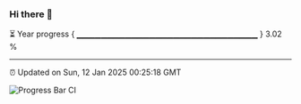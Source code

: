 ### Hi there 👋

⏳ Year progress { ▁▁▁▁▁▁▁▁▁▁▁▁▁▁▁▁▁▁▁▁▁▁▁▁▁▁▁▁▁▁ } 3.02 %

---

⏰ Updated on Sun, 12 Jan 2025 00:25:18 GMT

![Progress Bar CI](https://github.com/liununu/liununu/workflows/Progress%20Bar%20CI/badge.svg)
